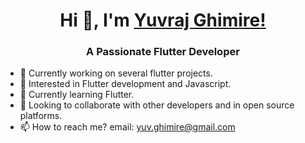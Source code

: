 <h1 align="center"> Hi 👋, I'm <a href="https://yuvrajghimire.github.io/">Yuvraj Ghimire!</a></h1>
<h3 align="center">A Passionate Flutter Developer</h3>

- 🔭 Currently working on several flutter projects.
- 👀 Interested in Flutter development and Javascript.
- 🌱 Currently learning Flutter.
- 💞️ Looking to collaborate with other developers and in open source platforms.
- 📫 How to reach me? email: yuv.ghimire@gmail.com

